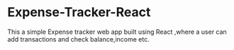 # Expense-Tracker-React
This a simple Expense tracker web app built using React ,where a user can add transactions and check balance,income etc.
